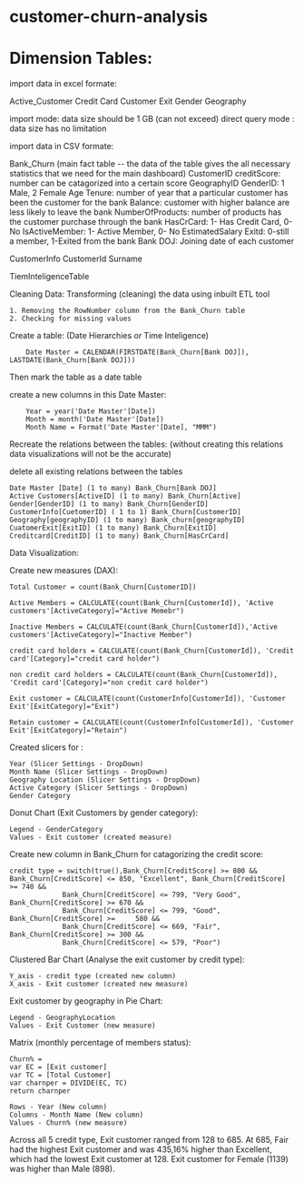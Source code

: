 # customer-churn-analysis

# Dimension Tables:

import data in excel formate:

Active_Customer
Credit Card
Customer Exit
Gender
Geography

import mode: data size should be 1 GB (can not exceed)
direct query mode : data size has no limitation

import data in CSV formate:

Bank_Churn (main fact table -- the data of the table gives the all necessary statistics that we need for the main dashboard)
	CustomerID
	creditScore: number can be catagorized into a certain score
	GeographyID
	GenderID: 1 Male, 2 Female
	Age
	Tenure: number of year that a particular customer has been the customer for the bank
	Balance: customer with higher balance are less likely to leave the bank
	NumberOfProducts: number of products has the customer purchase through the bank
	HasCrCard: 1- Has Credit Card, 0- No
	IsActiveMember: 1- Active Member, 0- No
	EstimatedSalary
	Exitd: 0-still a member, 1-Exited from the bank
	Bank DOJ: Joining date of each customer

CustomerInfo
	CustomerId
	Surname

TiemInteligenceTable

Cleaning Data:
	Transforming (cleaning) the data using inbuilt ETL tool

	1. Removing the RowNumber column from the Bank_Churn table
	2. Checking for missing values

Create  a table: (Date Hierarchies or Time Inteligence)

		Date Master = CALENDAR(FIRSTDATE(Bank_Churn[Bank DOJ]), LASTDATE(Bank_Churn[Bank DOJ]))

Then mark the table as a date table
	
create a new columns in this Date Master:
		
		Year = year('Date Master'[Date])
		Month = month('Date Master'[Date])
		Month Name = Format('Date Master'[Date], "MMM")

Recreate the relations between the tables: (without creating this relations data visualizations will not be the accurate)
	
 delete all existing relations between the tables

	Date Master [Date] (1 to many) Bank_Churn[Bank DOJ]
	Active Customers[ActiveID] (1 to many) Bank_Churn[Active]
	Gender[GenderID] (1 to many) Bank_Churn[GenderID]
	CustomerInfo[CuetomerID] ( 1 to 1) Bank_Churn[CustomerID]
	Geography[geographyID] (1 to many) Bank_churn[geographyID]
	CuatomerExit[ExitID] (1 to many) Bank_Churn[ExitID]
	Creditcard[CreditID] (1 to many) Bank_Churn[HasCrCard]

Data Visualization:

   Create new measures (DAX):

	Total Customer = count(Bank_Churn[CustomerID])

	Active Members = CALCULATE(count(Bank_Churn[CustomerId]), 'Active customers'[ActiveCategory]="Active Memebr")
	
	Inactive Members = CALCULATE(count(Bank_Churn[CustomerId]),'Active customers'[ActiveCategory]="Inactive Member")

	credit card holders = CALCULATE(count(Bank_Churn[CustomerId]), 'Credit card'[Category]="credit card holder")
	
	non credit card holders = CALCULATE(count(Bank_Churn[CustomerId]), 'Credit card'[Category]="non credit card holder")

	Exit customer = CALCULATE(count(CustomerInfo[CustomerId]), 'Customer Exit'[ExitCategory]="Exit")

	Retain customer = CALCULATE(count(CustomerInfo[CustomerId]), 'Customer Exit'[ExitCategory]="Retain")


  Created slicers for :
	
	Year (Slicer Settings - DropDown)
	Month Name (Slicer Settings - DropDown)
	Geography Location (Slicer Settings - DropDown)
	Active Category (Slicer Settings - DropDown)
	Gender Category


   Donut Chart (Exit Customers by gender category):
		
	Legend - GenderCategory
	Values - Exit customer (created measure)


  Create new column in Bank_Churn for catagorizing the credit score:
	
	credit type = switch(true(),Bank_Churn[CreditScore] >= 800 && Bank_Churn[CreditScore] <= 850, "Excellent", Bank_Churn[CreditScore] >= 740 &&
                 Bank_Churn[CreditScore] <= 799, "Very Good", Bank_Churn[CreditScore] >= 670 && 
                 Bank_Churn[CreditScore] <= 799, "Good", Bank_Churn[CreditScore] >= 	580 && 
                 Bank_Churn[CreditScore] <= 669, "Fair", Bank_Churn[CreditScore] >= 300 && 
                 Bank_Churn[CreditScore] <= 579, "Poor")


  Clustered Bar Chart (Analyse the exit customer by credit type):

	Y_axis - credit type (created new column)
	X_axis - Exit customer (created new measure)


  Exit customer by geography in Pie Chart:

	
	Legend - GeographyLocation
	Values - Exit Customer (new measure)

 Matrix (monthly percentage of members status):

	Churn% = 
	var EC = [Exit customer]
	var TC = [Total Customer]
	var charnper = DIVIDE(EC, TC)
	return charnper

	Rows - Year (New column)
	Columns - Month Name (New column)
	Values - Churn% (new measure)



﻿Across all 5 credit type, Exit customer ranged from 128 to 685.
﻿At 685, Fair had the highest Exit customer and was 435,16% higher than Excellent, which had the lowest Exit customer at 128.
﻿Exit customer for Female (1139) was higher than Male (898).
	
	
	
